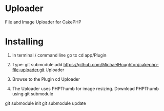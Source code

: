 # Uploader
File and Image Uploader for CakePHP

# Installing

1) In terminal / command line go to cd app/Plugin

2) Type:
   git submodule add https://github.com/MichaelHoughton/cakephp-file-uploader.git Uploader

3) Browse to the Plugin
   cd Uploader

4) The Uploader uses PHPThumb for image resizing.  Download PHPThumb using git submodule

  git submodule init
  git submodule update